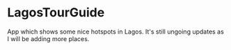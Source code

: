 # LagosTourGuide
App which shows some nice hotspots in Lagos. It's still ungoing updates as I will be adding more places.
